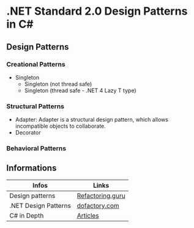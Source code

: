# .NET Standard 2.0 Design Patterns in C#

## Design Patterns

### Creational Patterns
* Singleton
  * Singleton (not thread safe)
  * Singleton (thread safe - .NET 4 Lazy T type)

### Structural Patterns
* Adapter: Adapter is a structural design pattern, which allows incompatible objects to collaborate.
* Decorator

### Behavioral Patterns

## Informations
Infos | Links
--- | --- 
Design patterns | [Refactoring.guru](https://refactoring.guru/design-patterns/csharp)
.NET Design Patterns | [dofactory.com](https://www.dofactory.com/net/design-patterns)
C# in Depth | [Articles](https://csharpindepth.com/Articles) 
